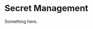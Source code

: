 [title]: # (Secret Management)
[tags]: # (XXX)
[priority]: # (4719)
# Secret Management
Something here.
